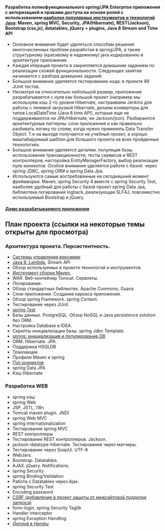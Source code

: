 ####   Разработка полнофункционального spring/JPA Enterprise приложения c авторизацией и правами доступа на основе ролей с использованием <a href="http://zeroturnaround.com/rebellabs/java-tools-and-technologies-landscape-for-2014/" target="_blank">наиболее популярных инструментов и технологий Java</a>: Maven, spring MVC, Security, JPA(Hibernate), REST(Jackson), Bootstrap (css,js), datatables, jQuery + plugins, Java 8 Stream and Time API
-  Основное внимание будет уделяться способам решения многочисленных проблем разработки в spring/JPA, а также структурному (красивому и надежному) java кодированию и архитектуре приложения.
-  Каждая итерация проекта в закрепляется домашним заданием по реализации схожей функциональности. Следующее занятие начинается с разбора домашних заданий.
-  Большое внимание уделяется тестированию кода: в проекте 88 JUnit тестов.
-  Несмотря на относительно небольшой размер, приложение разрабатывается с нуля как большой проект (например мы используем кэш 2-го уровня Hibernate, настраиваем Jenkins для работы с ленивой загрузкой
Hibernate, делаем конверторы для типов LocalDateTime (Java 8 time API), которые еще не поддерживаются ни JPA/Hibernate, ни Jackson/json).
            Разбираются архитектурные паттерны: слои приложения и как правильно разбивать логику по слоям, когда нужно применять Data Transfer Object.
            Т.е на выходе получается не учебный проект, а хорошо маштабируемый шаблон для большого проекта на всех пройденных технологиях.
-   Большое внимание уделяется деталям: популяция базы, использование транзакционности, тесты сервисов и REST
            контроллеров, насторойка EntityManagerFactory,
            выбор реализации пула коннектов. Особое внимание уделяется работе с базой: через spring JDBC, spring ORM и
            spring Data Jpa.
-   Используются самые востребованные на сегодняшний момент фреймворки: Maven, spring Security 4
            вместе с spring Security Test, наиболее удобный для работы с базой проект spring Data Jpa, библиотека логирования logback, реализующая SLF4J, повсеместно используемый Bootstrap и jQuery.

#### <a href="http://topjava.herokuapp.com/" target=_blank>Демо разрабатываемого приложения</a>

## План проекта (ссылки на некоторые темы открыты для просмотра)
### Архитектура проекта. Персистентность.
-  <a href="https://drive.google.com/file/d/0B9Ye2auQ_NsFSUNrdVc0bDZuX2s">Системы управления версиями</a>
-  <a href="http://www.youtube.com/watch?v=_PDIVhEs6TM">Java 8: Lambda</a>, Stream API
-  Обзор используемых в проекте технологий и инструментов.
-  <a href="https://drive.google.com/open?id=0B9Ye2auQ_NsFSlZMTXBJRXJpakU">Инструмент сборки Maven.</a>
-  WAR. Веб-контейнер Tomcat. Сервлеты.
-  Логирование.
-  Обзор стандартных библиотек. Apache Commons, Guava
-  Слои приложения. Создание каркаса приложения.
-  Обзор spring Framework. spring Context.
-  Тестирование через JUnit.
-  <a href="https://drive.google.com/file/d/0B9Ye2auQ_NsFai1veG9qaFZlZ2s/view">spring Test</a>
-  Базы данных. PostgreSQL. Обзор NoSQL и Java persistence solution без ORM.
-  Настройка Database в IDEA.
-  Скрипты инициализации базы. spring Jdbc Template.
-  <a href="https://drive.google.com/file/d/0B9Ye2auQ_NsFU0Z2R190eDllYmM/view">spring: инициализация и популирование DB</a>
-  ORM. Hibernate. JPA.
-  Поддержка HSQLDB
-  Транзакции
-  Профили Maven и spring
-  <a href="https://drive.google.com/open?id=0B9Ye2auQ_NsFTWJOdHduOWtNcTA">Пул коннектов</a>
-  spring Data JPA
-  Кэш Hibernate

### Разработка WEB
-  spring кэш
-  spring Web
-  JSP, JSTL, i18n
-  Tomcat maven plugin. JNDI
-  spring Web MVC
-  spring Internationalization
-  Тестирование spring MVC
-  REST контроллеры
-  Тестирование REST контроллеров. Jackson.
-  jackson-datatype-hibernate. Тестирование через матчеры.
-  Тестирование через SoapUi. UTF-8
-  WebJars.
-  Bootstrap. Datatables.
-  AJAX. jQuery. Notifications.
-  spring Security
-  spring Binding/Validation
-  Работа с Datatables через Ajax.
-  spring Security Test
-  Encoding password
-  <a href="https://drive.google.com/file/d/0B9Ye2auQ_NsFNDlPZGdUNThzNUU/view">CSRF (добавление в проект защиты от межсайтовой подделки запроса)</a>
-  form-login. spring Security Taglib
-  Handler interceptor
-  spring Exception Handling
-  <a href="https://drive.google.com/open?id=0B9Ye2auQ_NsFZkpVM19QWFBOQ2c">Деплой в Heroku</a>
